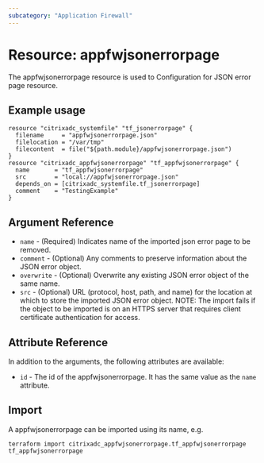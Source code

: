 ```yaml
---
subcategory: "Application Firewall"
---
```


# Resource: appfwjsonerrorpage

The appfwjsonerrorpage resource is used to Configuration for JSON error page resource.


## Example usage

```hcl
resource "citrixadc_systemfile" "tf_jsonerrorpage" {
  filename     = "appfwjsonerrorpage.json"
  filelocation = "/var/tmp"
  filecontent  = file("${path.module}/appfwjsonerrorpage.json")
}
resource "citrixadc_appfwjsonerrorpage" "tf_appfwjsonerrorpage" {
  name       = "tf_appfwjsonerrorpage"
  src        = "local://appfwjsonerrorpage.json"
  depends_on = [citrixadc_systemfile.tf_jsonerrorpage]
  comment    = "TestingExample"
}
```


## Argument Reference

* `name` - (Required) Indicates name of the imported json error page to be removed.
* `comment` - (Optional) Any comments to preserve information about the JSON error object.
* `overwrite` - (Optional) Overwrite any existing JSON error object of the same name.
* `src` - (Optional) URL (protocol, host, path, and name) for the location at which to store the imported JSON error object. NOTE: The import fails if the object to be imported is on an HTTPS server that requires client certificate authentication for access.


## Attribute Reference

In addition to the arguments, the following attributes are available:

* `id` - The id of the appfwjsonerrorpage. It has the same value as the `name` attribute.


## Import

A appfwjsonerrorpage can be imported using its name, e.g.

```shell
terraform import citrixadc_appfwjsonerrorpage.tf_appfwjsonerrorpage tf_appfwjsonerrorpage
```

